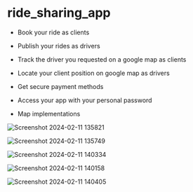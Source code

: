# ride_sharing_app

- Book your ride as clients 

- Publish your rides as drivers

- Track the driver you requested on a google map as clients 

- Locate your client position on google map as drivers

- Get secure payment methods

- Access your app with your personal password

- Map implementations


![Screenshot 2024-02-11 135821](https://github.com/MadickAngeCesar/ride_sharing_app/assets/129757922/bb22da1f-f2c3-41dc-afa4-258c974373d7)

![Screenshot 2024-02-11 135749](https://github.com/MadickAngeCesar/ride_sharing_app/assets/129757922/839b96e3-4e34-4b65-a11b-8d57320a0af0)

![Screenshot 2024-02-11 140334](https://github.com/MadickAngeCesar/ride_sharing_app/assets/129757922/30d0b727-5e0f-47f7-834e-4b66862f9012)

![Screenshot 2024-02-11 140158](https://github.com/MadickAngeCesar/ride_sharing_app/assets/129757922/d34b45c7-2ce7-47a9-a04b-13083482732d)

![Screenshot 2024-02-11 140405](https://github.com/MadickAngeCesar/ride_sharing_app/assets/129757922/6b5076b9-dc3e-4c2d-98f1-063e31a68494)


